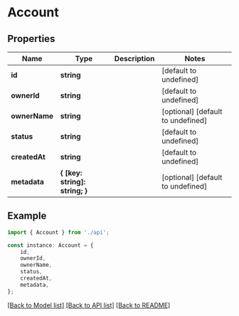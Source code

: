 # Account


## Properties

Name | Type | Description | Notes
------------ | ------------- | ------------- | -------------
**id** | **string** |  | [default to undefined]
**ownerId** | **string** |  | [default to undefined]
**ownerName** | **string** |  | [optional] [default to undefined]
**status** | **string** |  | [default to undefined]
**createdAt** | **string** |  | [default to undefined]
**metadata** | **{ [key: string]: string; }** |  | [optional] [default to undefined]

## Example

```typescript
import { Account } from './api';

const instance: Account = {
    id,
    ownerId,
    ownerName,
    status,
    createdAt,
    metadata,
};
```

[[Back to Model list]](../README.md#documentation-for-models) [[Back to API list]](../README.md#documentation-for-api-endpoints) [[Back to README]](../README.md)

